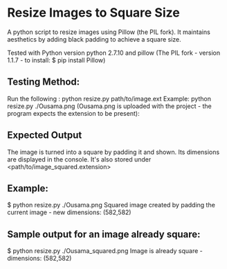 # Resize Images to Square Size
A python script to resize images using Pillow (the PIL fork). It maintains aesthetics by adding black padding to achieve a square size.

Tested with Python version python 2.7.10 and pillow (The PIL fork - version 1.1.7 - to install: $ pip install Pillow)

## Testing Method: 
Run the following : python resize.py path/to/image.ext
Example: python resize.py ./Ousama.png 
(Ousama.png is uploaded with the project - the program expects the extension to be present):

## Expected Output 
The image is turned into a square by padding it and shown. Its dimensions are  displayed in the console. It's also stored under <path/to/image_squared.extension>

## Example:
$ python resize.py ./Ousama.png 
Squared image created by padding the current image - new dimensions: (582,582)
<Image shown>

## Sample output for an image already square:
$ python resize.py ./Ousama_squared.png 
Image is already square - dimensions: (582,582)
